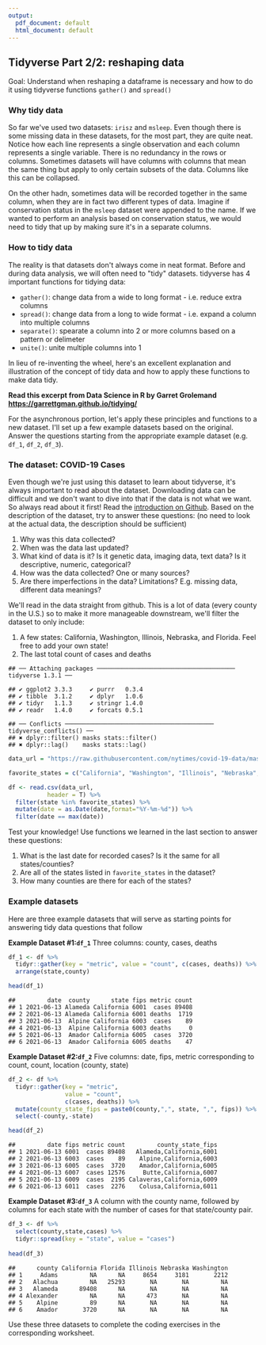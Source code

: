 ```yaml
---
output:
  pdf_document: default
  html_document: default
---
```

## Tidyverse Part 2/2: reshaping data

Goal: Understand when reshaping a dataframe is necessary and how to do it using tidyverse functions `gather()` and `spread()`


### Why tidy data

So far we've used two datasets: `irisz` and `msleep`. Even though there is some missing data in these datasets, for the most part, they are quite neat. Notice how each line represents a single observation and each column represents a single variable. There is no redundancy in the rows or columns. Sometimes datasets will have columns with columns that mean the same thing but apply to only certain subsets of the data. Columns like this can be collapsed.

On the other hadn, sometimes data will be recorded together in the same column, when they are in fact two different types of data. Imagine if conservation status in the `msleep` dataset were appended to the name. If we wanted to perform an analysis based on conservation status, we would need to tidy that up by making sure it's in a separate columns.


### How to tidy data

The reality is that datasets don't always come in neat format. Before and during data analysis, we will often need to "tidy" datasets. tidyverse has 4 important functions for tidying data:

- `gather()`: change data from a wide to long format - i.e. reduce extra columns
- `spread()`: change data from a long to wide format - i.e. expand a column into multiple columns
- `separate()`: spearate a column into 2 or more columns based on a pattern or delimeter
- `unite()`: unite multiple columns into 1


In lieu of re-inventing the wheel, here's an excellent explanation and illustration of the concept of tidy data and how to apply these functions to make data tidy.

**Read this excerpt from Data Science in R by Garret Grolemand https://garrettgman.github.io/tidying/**

For the asynchronous portion, let's apply these principles and functions to a new dataset. I'll set up a few example datasets based on the original. Answer the questions starting from the appropriate example dataset (e.g. `df_1`, `df_2`, `df_3`).

### The dataset: COVID-19 Cases

Even though we're just using this dataset to learn about tidyverse, it's always important to read about the dataset. Downloading data can be difficult and we don't want to dive into that if the data is not what we want. So always read about it first! Read the [introduction on Github](https://github.com/nytimes/covid-19-data). Based on the description of the dataset, try to answer these questions: (no need to look at the actual data, the description should be sufficient)

1. Why was this data collected? 
2. When was the data last updated?
3. What kind of data is it? Is it genetic data, imaging data, text data? Is it descriptive, numeric, categorical? 
4. How was the data collected? One or many sources? 
5. Are there imperfections in the data? Limitations? E.g. missing data, different data meanings?

We'll read in the data straight from github. This is a lot of data (every county in the U.S.) so to make it more manageable downstream, we'll filter the dataset to only include:

1. A few states: California, Washington, Illinois, Nebraska, and Florida. Feel free to add your own state!
2. The last total count of cases and deaths



```
## ── Attaching packages ─────────────────────────────────────── tidyverse 1.3.1 ──
```

```
## ✔ ggplot2 3.3.3     ✔ purrr   0.3.4
## ✔ tibble  3.1.2     ✔ dplyr   1.0.6
## ✔ tidyr   1.1.3     ✔ stringr 1.4.0
## ✔ readr   1.4.0     ✔ forcats 0.5.1
```

```
## ── Conflicts ────────────────────────────────────────── tidyverse_conflicts() ──
## ✖ dplyr::filter() masks stats::filter()
## ✖ dplyr::lag()    masks stats::lag()
```



```r
data_url = "https://raw.githubusercontent.com/nytimes/covid-19-data/master/us-counties.csv"

favorite_states = c("California", "Washington", "Illinois", "Nebraska",  "Florida")

df <- read.csv(data_url,
           header = T) %>%
  filter(state %in% favorite_states) %>%
  mutate(date = as.Date(date,format="%Y-%m-%d")) %>%
  filter(date == max(date))
```

Test your knowledge! Use functions we learned in the last section to answer these questions:

1. What is the last date for recorded cases? Is it the same for all states/counties?
2. Are all of the states listed in `favorite_states` in the dataset?
3. How many counties are there for each of the states?

### Example datasets

Here are three example datasets that will serve as starting points for answering tidy data questions that follow

**Example Dataset #1:`df_1`**
Three columns: county, cases, deaths


```r
df_1 <- df %>%
  tidyr::gather(key = "metric", value = "count", c(cases, deaths)) %>%
  arrange(state,county)

head(df_1)
```

```
##         date  county      state fips metric count
## 1 2021-06-13 Alameda California 6001  cases 89408
## 2 2021-06-13 Alameda California 6001 deaths  1719
## 3 2021-06-13  Alpine California 6003  cases    89
## 4 2021-06-13  Alpine California 6003 deaths     0
## 5 2021-06-13  Amador California 6005  cases  3720
## 6 2021-06-13  Amador California 6005 deaths    47
```

**Example Dataset #2:`df_2`**
Five columns: date, fips, metric corresponding to count, count, location (county, state)


```r
df_2 <- df %>%
  tidyr::gather(key = "metric", 
                value = "count", 
                c(cases, deaths)) %>%
  mutate(county_state_fips = paste0(county,",", state, ",", fips)) %>%
  select(-county,-state)

head(df_2)
```

```
##         date fips metric count         county_state_fips
## 1 2021-06-13 6001  cases 89408   Alameda,California,6001
## 2 2021-06-13 6003  cases    89    Alpine,California,6003
## 3 2021-06-13 6005  cases  3720    Amador,California,6005
## 4 2021-06-13 6007  cases 12576     Butte,California,6007
## 5 2021-06-13 6009  cases  2195 Calaveras,California,6009
## 6 2021-06-13 6011  cases  2276    Colusa,California,6011
```

**Example Dataset #3:`df_3`**
A column with the county name, followed by columns for each state with the number of cases for that state/county pair.


```r
df_3 <- df %>%
  select(county,state,cases) %>%
  tidyr::spread(key = "state", value = "cases")
  
head(df_3)
```

```
##      county California Florida Illinois Nebraska Washington
## 1     Adams         NA      NA     8654     3181       2212
## 2   Alachua         NA   25293       NA       NA         NA
## 3   Alameda      89408      NA       NA       NA         NA
## 4 Alexander         NA      NA      473       NA         NA
## 5    Alpine         89      NA       NA       NA         NA
## 6    Amador       3720      NA       NA       NA         NA
```


Use these three datasets to complete the coding exercises in the corresponding worksheet.


